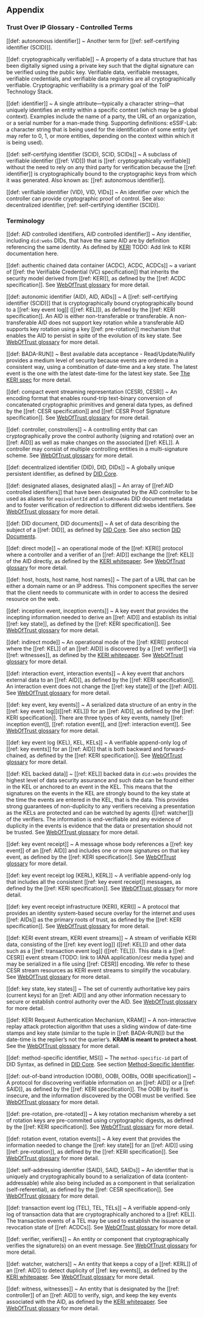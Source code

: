 ## Appendix

### Trust Over IP Glossary - Controlled Terms 

[[def: autonomous identifier]] 
~ Another term for [[ref: self-certifying identifier (SCID)]]. 

[[def: cryptographically verifiable]]
~ A property of a data structure that has been digitally signed using a private key such that the digital signature can be verified using the public key. Verifiable data, verifiable messages, verifiable credentials, and verifiable data registries are all cryptographically verifiable. Cryptographic verifiability is a primary goal of the ToIP Technology Stack.

[[def: identifier]]
~ A single attribute—typically a character string—that uniquely identifies an entity within a specific context (which may be a global context). Examples include the name of a party, the URL of an organization, or a serial number for a man-made thing. Supporting definitions: eSSIF-Lab: a character string that is being used for the identification of some entity (yet may refer to 0, 1, or more entities, depending on the context within which it is being used).

[[def: self-certifying identifier (SCID), SCID, SCIDs]]
~ A subclass of verifiable identifier ([[ref: VID]]) that is [[ref: cryptographically verifiable]] without the need to rely on any third party for verification because the [[ref: identifier]] is cryptographically bound to the cryptographic keys from which it was generated. Also known as: [[ref: autonomous identifier]].

[[def: verifiable identifier (VID), VID, VIDs]]
~ An identifier over which the controller can provide cryptographic proof of control.
See also: decentralized identifier, [ref: self-certifying identifier (SCID)].


### Terminology

[[def: AID controlled identifiers, AID controlled identifier]]
~ Any identifier, including `did:webs` DIDs, that have the same AID are by definition referencing the same identity. As defined by [KERI]() TODO: Add link to KERI documentation here.

[[def: authentic chained data container (ACDC), ACDC, ACDCs]]
~ a variant of [[ref: the Verifiable Credential (VC) specification]] that inherits the security model derived from [[ref: KERI]], as defined by the [[ref:  ACDC specification]]. See [WebOfTrust glossary](https://weboftrust.github.io/WOT-terms/docs/glossary/authentic-chained-data-container) for more detail.

[[def: autonomic identifier (AID), AID, AIDs]]
~ A [[ref: self-certifying identifier (SCID)]] that is cryptographically bound cryptographically bound to a [[ref: key event log]] ([[ref: KEL]]), as defined by the [[ref: KERI specification]]. An AID is either non-transferable or transferable. A non-transferable AID does not support key rotation while a transferable AID supports key rotation using a key [[ref: pre-rotation]] mechanism that enables the AID to persist in spite of the evolution of its key state. See [WebOfTrust glossary](https://weboftrust.github.io/WOT-terms/docs/glossary/autonomic-identifier) for more detail.

[[def: BADA-RUN]]
~ Best available data acceptance - Read/Update/Nullify provides a medium level of security because events are ordered in a consistent way, using a combination of date-time and a key state. The latest event is the one with the latest date-time for the latest key state. See [The KERI spec](https://trustoverip.github.io/tswg-keri-specification/#bada-best-available-data-acceptance-policy) for more detail.

[[def: compact event streaming representation (CESR), CESR]]
~ An encoding format that enables round-trip text-binary conversion of concatenated cryptographic primitives and general data types, as defined by the [[ref:  CESR specification]] and [[ref:  CESR Proof Signature specification]].  See [WebOfTrust glossary](https://weboftrust.github.io/WOT-terms/docs/glossary/composable-event-streaming-representation) for more detail.

[[def: controller, constrollers]]
~ A controlling entity that can cryptographically prove the control authority (signing and rotation) over an [[ref: AID]] as well as make changes on the associated [[ref: KEL]]. A controller may consist of multiple controlling entities in a multi-signature scheme. See [WebOfTrust glossary](https://weboftrust.github.io/WOT-terms/docs/glossary/controller) for more detail.

[[def: decentralized identifier (DID), DID, DIDs]]
~ A globally unique persistent identifier, as defined by [DID Core](https://www.w3.org/TR/did-core/#dfn-decentralized-identifiers).

[[def:  designated aliases, designated alias]]
~ An array of [[ref:AID controlled identifiers]] that have been designated by the AID controller to be used as aliases for `equivalentId` and `alsoKnownAs` DID document metadata and to foster verification of redirection to different did:webs identifiers. See [WebOfTrust glossary](https://github.com/WebOfTrust/WOT-terms/wiki/designated-aliases) for more detail.

[[def: DID document, DID documents]]
~ A set of data describing the subject of a [[ref: DID]], as defined by [DID Core](https://www.w3.org/TR/did-core/#dfn-did-documents). See also section [DID Documents](#did-documents).

[[def: direct mode]]
~ an operational mode of the [[ref: KERI]] protocol where a controller and a verifier of an [[ref: AID]] exchange the [[ref: KEL]] of the AID directly, as defined by the [KERI whitepaper](https://github.com/SmithSamuelM/Papers/blob/master/whitepapers/KERI_WP_2.x.web.pdf). See [WebOfTrust glossary](https://weboftrust.github.io/WOT-terms/docs/glossary/direct-mode) for more detail.

[[def: host, hosts, host name, host names]]
~ The part of a URL that can be either a domain name or an IP address. This component specifies the server that the client needs to communicate with in order to access the desired resource on the web.

[[def: inception event, inception events]]
~ A key event that provides the incepting information needed to derive an [[ref: AID]] and establish its initial [[ref: key state]], as defined by the [[ref: KERI specification]]. See [WebOfTrust glossary](https://weboftrust.github.io/WOT-terms/docs/glossary/inception-event) for more detail.

[[def: indirect mode]]
~ An operational mode of the [[ref: KERI]] protocol where the [[ref: KEL]] of an [[ref: AID]] is discovered by a [[ref: verifier]] via [[ref: witnesses]], as defined by the [KERI whitepaper](https://github.com/SmithSamuelM/Papers/blob/master/whitepapers/KERI_WP_2.x.web.pdf). See [WebOfTrust glossary](https://weboftrust.github.io/WOT-terms/docs/glossary/indirect-mode) for more detail.

[[def: interaction event, interaction events]]
~ A key event that anchors external data to an [[ref: AID]], as defined by the [[ref: KERI specification]]. An interaction event does not change the [[ref: key state]] of the [[ref: AID]]. See [WebOfTrust glossary](https://weboftrust.github.io/WOT-terms/docs/glossary/interaction-event) for more detail.

[[def: key event, key events]]
~ A serialized data structure of an entry in the [[ref: key event log]]([[ref: KEL]]) for an [[ref: AID]], as defined by the [[ref: KERI specification]]. There are three types of key events, namely [[ref: inception event]], [[ref: rotation event]], and [[ref: interaction event]]. See [WebOfTrust glossary](https://weboftrust.github.io/WOT-terms/docs/glossary/key-event) for more detail.

[[def: key event log (KEL), KEL, KELs]]
~ A verifiable append-only log of [[ref: key events]] for an [[ref: AID]] that is both backward and forward-chained, as defined by the [[ref: KERI specification]]. See [WebOfTrust glossary](https://weboftrust.github.io/WOT-terms/docs/glossary/key-event-log) for more detail.

[[def: KEL backed data]]
~ [[ref: KEL]] backed data in `did:webs` provides the highest level of data security assurance and such data can be found either in the KEL or anchored to an event in the KEL. This means that the signatures on the events in the KEL are strongly bound to the key state at the time the events are entered in the KEL, that is the data. This provides strong guarantees of non-duplicity to any verifiers receiving a presentation as the KELs are protected and can be watched by agents ([[ref: watcher]]) of the verifiers. The information is end-verifiable and any evidence of duplicity in the events is evidence that the data or presentation should not be trusted. See [WebOfTrust glossary](https://weboftrust.github.io/WOT-terms/docs/glossary/kel-backed-data) for more detail.

[[def: key event receipt]]
~ A message whose body references a [[ref: key event]] of an [[ref: AID]] and includes one or more signatures on that key event, as defined by the [[ref: KERI specification]]. See [WebOfTrust glossary](https://weboftrust.github.io/WOT-terms/docs/glossary/key-event-receipt) for more detail.

[[def: key event receipt log (KERL), KERL]]
~ A verifiable append-only log that includes all the consistent [[ref: key event receipt]] messages, as defined by the [[ref: KERI specification]]. See [WebOfTrust glossary](https://weboftrust.github.io/WOT-terms/docs/glossary/key-event-receipt-log) for more detail.

[[def: key event receipt infrastructure (KERI), KERI]]
~ A protocol that provides an identity system-based secure overlay for the internet and uses [[ref: AIDs]] as the primary roots of trust, as defined by the [[ref: KERI specification]]. See [WebOfTrust glossary](https://weboftrust.github.io/WOT-terms/docs/glossary/key-event-receipt-infrastructure) for more detail.

[[def: KERI event stream, KERI event streams]]
~ A stream of verifiable KERI data, consisting of the [[ref: key event log]] ([[ref: KEL]]) and other data such as a [[ref: transaction event log]] ([[ref: TEL]]). This data is a [[ref: CESR]] event stream (TODO: link to IANA application/cesr media type) and may be serialized in a file using [[ref: CESR]] encoding. We refer to these CESR stream resources as KERI event streams to simplify the vocabulary. See [WebOfTrust glossary](https://weboftrust.github.io/WOT-terms/docs/glossary/keri-event-stream) for more detail. 

[[def: key state, key states]]
~ The set of currently authoritative key pairs (current keys) for an [[ref: AID]] and any other information necessary to secure or establish control authority over the AID. See [WebOfTrust glossary](https://weboftrust.github.io/WOT-terms/docs/glossary/key-state) for more detail.

[[def: KERI Request Authentication Mechanism, KRAM]]
~ A non-interactive replay attack protection algorithm that uses a sliding window of date-time stamps and key state (similar to the tuple in [[ref: BADA-RUN]]) but the date-time is the replier’s not the querier’s. **KRAM is meant to protect a host**. See the [WebOfTrust glossary](https://weboftrust.github.io/WOT-terms/docs/glossary/keri-request-authentication-method) for more detail.

[[def: method-specific identifier, MSI]]
~ The `method-specific-id` part of DID Syntax, as defined in [DID Core](https://www.w3.org/TR/did-core/#did-syntax). See section [Method-Specific Identifier](#method-specific-identifier).

[[def: out-of-band introduction (OOBI), OOBI, OOBIs, OOBI specification]]
~ A protocol for discovering verifiable information on an [[ref: AID]] or a [[ref: SAID]], as defined by the [[ref:  KERI specification]]. The OOBI by itself is insecure, and the information discovered by the OOBI must be verified. See [WebOfTrust glossary](https://weboftrust.github.io/WOT-terms/docs/glossary/out-of-band-introduction) for more detail.

[[def: pre-rotation, pre-rotated]]
~ A key rotation mechanism whereby a set of rotation keys are pre-commited using cryptographic digests, as defined by the [[ref: KERI specification]]. See [WebOfTrust glossary](https://weboftrust.github.io/WOT-terms/docs/glossary/pre-rotation) for more detail.

[[def: rotation event, rotation events]]
~ A key event that provides the information needed to change the [[ref: key state]] for an [[ref: AID]] using [[ref: pre-rotation]], as defined by the [[ref: KERI specification]]. See [WebOfTrust glossary](https://weboftrust.github.io/WOT-terms/docs/glossary/rotation-event) for more detail.

[[def: self-addressing identifier (SAID), SAID, SAIDs]]
~ An identifier that is uniquely and cryptographically bound to a serialization of data (content-addressable) while also being included as a component in that serialization (self-referential), as defined by the [[ref:  CESR specification]]. See [WebOfTrust glossary](https://weboftrust.github.io/WOT-terms/docs/glossary/self-addressing-identifier) for more detail.

[[def: transaction event log (TEL), TEL, TELs]]
~ A verifiable append-only log of transaction data that are cryptographically anchored to a [[ref: KEL]]. The transaction events of a TEL may be used to establish the issuance or revocation state of [[ref: ACDCs]]. See [WebOfTrust glossary](https://weboftrust.github.io/WOT-terms/docs/glossary/transaction-event-log) for more detail.

[[def: verifier, verifiers]]
~ An entity or component that cryptographically verifies the signature(s) on an event message. See [WebOfTrust glossary](https://weboftrust.github.io/WOT-terms/docs/glossary/verifier) for more detail.

[[def: watcher, watchers]]
~ An entity that keeps a copy of a [[ref: KERL]] of an [[ref: AID]] to detect duplicity of [[ref: key events]], as defined by the [KERI whitepaper](https://github.com/SmithSamuelM/Papers/blob/master/whitepapers/KERI_WP_2.x.web.pdf). See [WebOfTrust glossary](https://weboftrust.github.io/WOT-terms/docs/glossary/watcher) for more detail.

[[def: witness, witnesses]]
~ An entity that is designated by the [[ref: controller]] of an [[ref: AID]] to verify, sign, and keep the key events associated with the AID, as defined by the [KERI whitepaper](https://github.com/SmithSamuelM/Papers/blob/master/whitepapers/KERI_WP_2.x.web.pdf). See [WebOfTrust glossary](https://weboftrust.github.io/WOT-terms/docs/glossary/witness) for more detail.